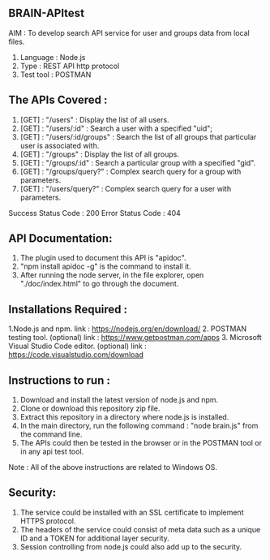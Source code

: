 ## BRAIN-APItest
AIM : To develop search API service for user and groups data from local files.

1. Language : Node.js 
2. Type     : REST API http protocol
3. Test tool : POSTMAN

## The APIs Covered :
1. [GET] : "/users" : Display the list of all users.
2. [GET] : "/users/:id" : Search a user with a specified "uid";
3. [GET] : "/users/:id/groups" : Search the list of all groups that particular user is associated with.
4. [GET] : "/groups" : Display the list of all groups.
5. [GET] : "/groups/:id" : Search a particular group with a specified "gid".
6. [GET] : "/groups/query?" : Complex search query for a group with parameters.
7. [GET] : "/users/query?" : Complex search query for a user with parameters.

Success Status Code : 200
Error Status Code : 404

## API Documentation:
1. The plugin used to document this API is "apidoc".
2. "npm install apidoc -g" is the command to install it.
3. After running the node server, in the file explorer, open "./doc/index.html" to go through the document.

## Installations Required : 
1.Node.js and npm.
link : https://nodejs.org/en/download/
2. POSTMAN testing tool. (optional)
link : https://www.getpostman.com/apps
3. Microsoft Visual Studio Code editor. (optional)
link : https://code.visualstudio.com/download

## Instructions to run :
1. Download and install the latest version of node.js and npm.
2. Clone or download this repository zip file.
3. Extract this repository in a directory where node.js is installed.
4. In the main directory, run the following command : "node brain.js" from the command line.
5. The APIs could then be tested in the browser or in the POSTMAN tool or in any api test tool.

Note : All of the above instructions are related to Windows OS.

## Security:
1. The service could be installed with an SSL certificate to implement HTTPS protocol.
2. The headers of the service could consist of meta data such as a unique ID and a TOKEN for additional layer security.
3. Session controlling from node.js could also add up to the security.
